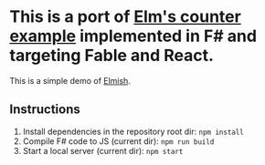 This is a port of [Elm's counter example](https://github.com/evancz/elm-architecture-tutorial/blob/master/examples/1-button.elm) implemented in F# and targeting Fable and React.
========

This is a simple demo of [Elmish](https://github.com/et1975/fable-elmish).

## Instructions

1. Install dependencies in the repository root dir: `npm install`
2. Compile F# code to JS (current dir): `npm run build`
3. Start a local server (current dir): `npm start`
